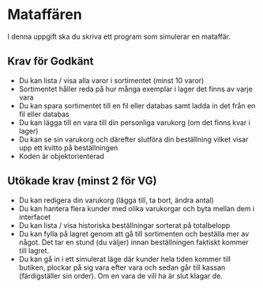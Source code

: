 ﻿# Mataffären

I denna uppgift ska du skriva ett program som simulerar en mataffär.

## Krav för Godkänt

- Du kan lista / visa alla varor i sortimentet (minst 10 varor)
- Sortimentet håller reda på hur många exemplar i lager det finns av varje vara
- Du kan spara sortimentet till en fil eller databas samt ladda in det från en fil eller databas
- Du kan lägga till en vara till din personliga varukorg (om det finns kvar i lager)
- Du kan se sin varukorg och därefter slutföra din beställning vilket visar upp ett kvitto på beställningen
- Koden är objektorienterad

## Utökade krav (minst 2 för VG)

- Du kan redigera din varukorg (lägga till, ta bort, ändra antal)
- Du kan hantera flera kunder med olika varukorgar och byta mellan dem i interfacet
- Du kan lista / visa historiska beställningar sorterat på totalbelopp
- Du kan fylla på lagret genom att gå till sortimenten och beställa mer av något. Det tar en stund (du väljer) innan beställningen faktiskt kommer till lagret.
- Du kan gå in i ett simulerat läge där kunder hela tiden kommer till butiken, plockar på sig vara efter vara och sedan går till kassan (färdigställer sin order). Om en vara de vill ha är slut klagar de.

